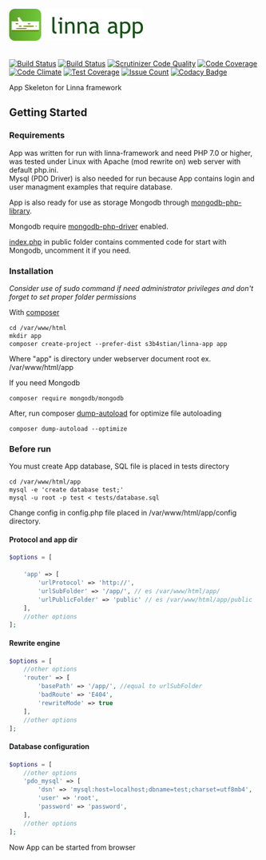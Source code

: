 ![Linna App](logo-app.png)
<br/>
<br/>
<br/>
[![Build Status](https://travis-ci.org/s3b4stian/linna-app.svg?branch=master)](https://travis-ci.org/s3b4stian/linna-app)
[![Build Status](https://scrutinizer-ci.com/g/s3b4stian/linna-app/badges/build.png?b=master)](https://scrutinizer-ci.com/g/s3b4stian/linna-app/build-status/master)
[![Scrutinizer Code Quality](https://scrutinizer-ci.com/g/s3b4stian/linna-app/badges/quality-score.png?b=master)](https://scrutinizer-ci.com/g/s3b4stian/linna-app/?branch=master)
[![Code Coverage](https://scrutinizer-ci.com/g/s3b4stian/linna-app/badges/coverage.png?b=master)](https://scrutinizer-ci.com/g/s3b4stian/linna-app/?branch=master)
[![Code Climate](https://codeclimate.com/github/s3b4stian/linna-app/badges/gpa.svg)](https://codeclimate.com/github/s3b4stian/linna-app)
[![Test Coverage](https://codeclimate.com/github/s3b4stian/linna-app/badges/coverage.svg)](https://codeclimate.com/github/s3b4stian/linna-app/coverage)
[![Issue Count](https://codeclimate.com/github/s3b4stian/linna-app/badges/issue_count.svg)](https://codeclimate.com/github/s3b4stian/linna-app)
[![Codacy Badge](https://api.codacy.com/project/badge/Grade/f58934188e73440c8319072b42315cef)](https://www.codacy.com/app/s3b4stian/linna-app?utm_source=github.com&amp;utm_medium=referral&amp;utm_content=s3b4stian/linna-app&amp;utm_campaign=Badge_Grade)

App Skeleton for Linna framework

## Getting Started

### Requirements
App was written for run with linna-framework and need PHP 7.0 or higher, 
was tested under Linux with Apache (mod rewrite on) web server with default php.ini.<br/>
Mysql (PDO Driver) is also needed for run because App contains login and user managment examples that require database.

App is also ready for use as storage Mongodb through [mongodb-php-library](https://github.com/mongodb/mongo-php-library).

Mongodb require [mongodb-php-driver](https://github.com/mongodb/mongo-php-driver) enabled.

[index.php](https://github.com/s3b4stian/linna-app/blob/master/public/index.php) in public folder contains commented code for start with Mongodb, uncomment it if you need.

### Installation
*Consider use of sudo command if need administrator privileges and don't forget to set proper folder permissions*

With [composer](https://getcomposer.org/)
```
cd /var/www/html
mkdir app
composer create-project --prefer-dist s3b4stian/linna-app app
```
Where "app" is directory under webserver document root ex. /var/www/html/app

If you need Mongodb
```
composer require mongodb/mongodb
```

After, run composer [dump-autoload](https://getcomposer.org/doc/03-cli.md#dump-autoload) for optimize file autoloading
```
composer dump-autoload --optimize
```

### Before run
You must create App database, SQL file is placed in tests directory
```
cd /var/www/html/app
mysql -e 'create database test;'
mysql -u root -p test < tests/database.sql
```
Change config in config.php file placed in /var/www/html/app/config directory.

#### Protocol and app dir
```php
$options = [

    'app' => [
        'urlProtocol' => 'http://',
        'urlSubFolder' => '/app/', // es /var/www/html/app/
        'urlPublicFolder' => 'public' // es /var/www/html/app/public
    ],
    //other options
];
```

#### Rewrite engine
```php
$options = [
    //other options
    'router' => [
        'basePath' => '/app/', //equal to urlSubFolder
        'badRoute' => 'E404',
        'rewriteMode' => true
    ],
    //other options
];
```

#### Database configuration
```php
$options = [
    //other options
    'pdo_mysql' => [
        'dsn' => 'mysql:host=localhost;dbname=test;charset=utf8mb4',
        'user' => 'root',
        'password' => 'password',
    ],
    //other options
];
```

Now App can be started from browser
